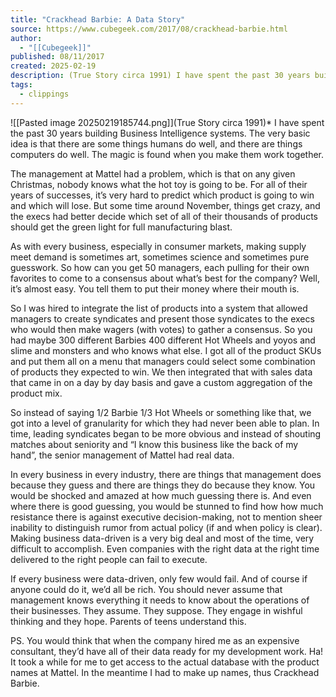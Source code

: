 ```yaml
---
title: "Crackhead Barbie: A Data Story"
source: https://www.cubegeek.com/2017/08/crackhead-barbie.html
author:
  - "[[Cubegeek]]"
published: 08/11/2017
created: 2025-02-19
description: (True Story circa 1991) I have spent the past 30 years building Business Intelligence systems. The very basic idea is that there are some things humans do well, and there are things computers do well. The magic is found when...
tags:
  - clippings
---
```


![[Pasted image 20250219185744.png]](True Story circa 1991)*
I have spent the past 30 years building Business Intelligence systems. The very basic idea is that there are some things humans do well, and there are things computers do well. The magic is found when you make them work together.

The management at Mattel had a problem, which is that on any given Christmas, nobody knows what the hot toy is going to be. For all of their years of successes, it’s very hard to predict which product is going to win and which will lose. But some time around November, things get crazy, and the execs had better decide which set of all of their thousands of products should get the green light for full manufacturing blast.

As with every business, especially in consumer markets, making supply meet demand is sometimes art, sometimes science and sometimes pure guesswork. So how can you get 50 managers, each pulling for their own favorites to come to a consensus about what’s best for the company? Well, it’s almost easy. You tell them to put their money where their mouth is.

So I was hired to integrate the list of products into a system that allowed managers to create syndicates and present those syndicates to the execs who would then make wagers (with votes) to gather a consensus. So you had maybe 300 different Barbies 400 different Hot Wheels and yoyos and slime and monsters and who knows what else. I got all of the product SKUs and put them all on a menu that managers could select some combination of products they expected to win. We then integrated that with sales data that came in on a day by day basis and gave a custom aggregation of the product mix.

So instead of saying 1/2 Barbie 1/3 Hot Wheels or something like that, we got into a level of granularity for which they had never been able to plan. In time, leading syndicates began to be more obvious and instead of shouting matches about seniority and “I know this business like the back of my hand”, the senior management of Mattel had real data.

In every business in every industry, there are things that management does because they guess and there are things they do because they know. You would be shocked and amazed at how much guessing there is. And even where there is good guessing, you would be stunned to find how how much resistance there is against executive decision-making, not to mention sheer inability to distinguish rumor from actual policy (if and when policy is clear). Making business data-driven is a very big deal and most of the time, very difficult to accomplish. Even companies with the right data at the right time delivered to the right people can fail to execute.

If every business were data-driven, only few would fail. And of course if anyone could do it, we’d all be rich. You should never assume that management knows everything it needs to know about the operations of their businesses. They assume. They suppose. They engage in wishful thinking and they hope. Parents of teens understand this.

PS. You would think that when the company hired me as an expensive consultant, they’d have all of their data ready for my development work. Ha! It took a while for me to get access to the actual database with the product names at Mattel. In the meantime I had to make up names, thus Crackhead Barbie.
